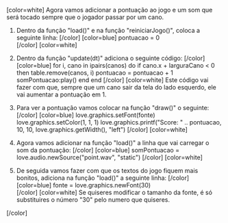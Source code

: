 [color=white]
Agora vamos adicionar a pontuação ao jogo e um som que será tocado sempre 
que o jogador passar por um cano.

1. Dentro da função "load()" e na função "reiniciarJogo()", coloca a seguinte linha: 
   [/color] [color=blue]
      pontuacao = 0  
   [/color] [color=white]

2. Dentro da função "update(dt)" adiciona o seguinte código:
   [/color] [color=blue]
      for i, cano in ipairs(canos) do
         if cano.x + larguraCano < 0 then
            table.remove(canos, i)
            pontuacao = pontuacao + 1
            somPontuacao:play()
         end
      end
   [/color] [color=white]
Este código vai fazer com que, sempre que um cano sair da tela do lado esquerdo, ele 
vai aumentar a pontuação em 1.

3. Para ver a pontuação vamos colocar na função "draw()" o seguinte:
   [/color] [color=blue]
      love.graphics.setFont(fonte)
      love.graphics.setColor(1, 1, 1)
      love.graphics.printf("Score: " .. pontuacao, 10, 10, love.graphics.getWidth(), "left")
   [/color] [color=white]
4. Agora vamos adicionar na função "load()" a linha que vai carregar o som da pontuação:
   [/color] [color=blue]
      somPontuacao = love.audio.newSource("point.wav", "static")
   [/color] [color=white]
5. De seguida vamos fazer com que os textos do jogo fiquem mais bonitos, adiciona na função 
"load()" a seguinte linha:
   [/color] [color=blue]
      fonte = love.graphics.newFont(30)  
   [/color] [color=white]
Se quiseres modificar o tamanho da fonte, é só substituires o número "30" pelo numero que 
quiseres.

[/color] 